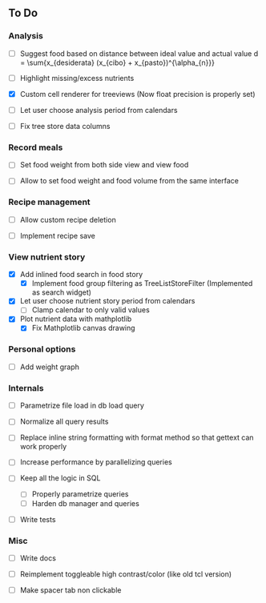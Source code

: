 ## To Do

### Analysis

- [ ] Suggest food based on distance between ideal value and actual value
    d = \sum{x_{desiderata} (x_{cibo} + x_{pasto})^{\alpha_{n}}}

- [ ] Highlight missing/excess nutrients

- [X] Custom cell renderer for treeviews (Now float precision is properly set)

- [ ] Let user choose analysis period from calendars

- [ ] Fix tree store data columns

### Record meals

- [ ] Set food weight from both side view and view food

- [ ] Allow to set food weight and food volume from the same interface

### Recipe management

- [ ] Allow custom recipe deletion

- [ ] Implement recipe save

### View nutrient story

- [X] Add inlined food search in food story
  - [X] Implement food group filtering as TreeListStoreFilter (Implemented as search widget)

- [X] Let user choose nutrient story period from calendars
  - [ ] Clamp calendar to only valid values

- [X] Plot nutrient data with mathplotlib
  - [X] Fix Mathplotlib canvas drawing

### Personal options

- [ ] Add weight graph

### Internals

- [ ] Parametrize file load in db load query

- [ ] Normalize all query results

- [ ] Replace inline string formatting with format method so that gettext can work properly

- [ ] Increase performance by parallelizing queries

- [ ] Keep all the logic in SQL
  - [ ] Properly parametrize queries
  - [ ] Harden db manager and queries

- [ ] Write tests

### Misc

- [ ] Write docs

- [ ] Reimplement toggleable high contrast/color (like old tcl version)

- [ ] Make spacer tab non clickable

